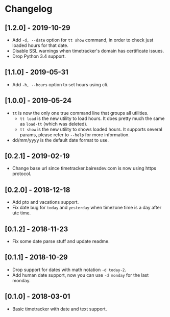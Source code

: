 # Changelog

## [1.2.0] - 2019-10-29
- Add `-d, --date` option for `tt show` command, in order to check just loaded hours for that date.
- Disable SSL warnings when timetracker's domain has certificate issues.
- Drop Python 3.4 support.

## [1.1.0] - 2019-05-31
- Add `-h, --hours` option to set hours using cli.    

## [1.0.0] - 2019-05-24
- `tt` is now the only one true command line that groups all utilities.
    - `tt load` is the new utility to load hours. It does pretty much the same as `load-tt` (which was deleted).
    - `tt show` is the new utility to shows loaded hours. It supports several params, please refer to `--help` for more information. 
- dd/mm/yyyy is the default date format to use.   

## [0.2.1] - 2019-02-19
- Change base url since timetracker.bairesdev.com is now using https protocol.  

## [0.2.0] - 2018-12-18
- Add pto and vacations support.
- Fix date bug for `today` and `yesterday` when timezone time is a day after utc time.

## [0.1.2] - 2018-11-23
- Fix some date parse stuff and update readme.

## [0.1.1] - 2018-10-29
- Drop support for dates with math notation `-d today-2`.
- Add human date support, now you can use `-d monday` for the last monday.

## [0.1.0] - 2018-03-01
- Basic timetracker with date and text support.
